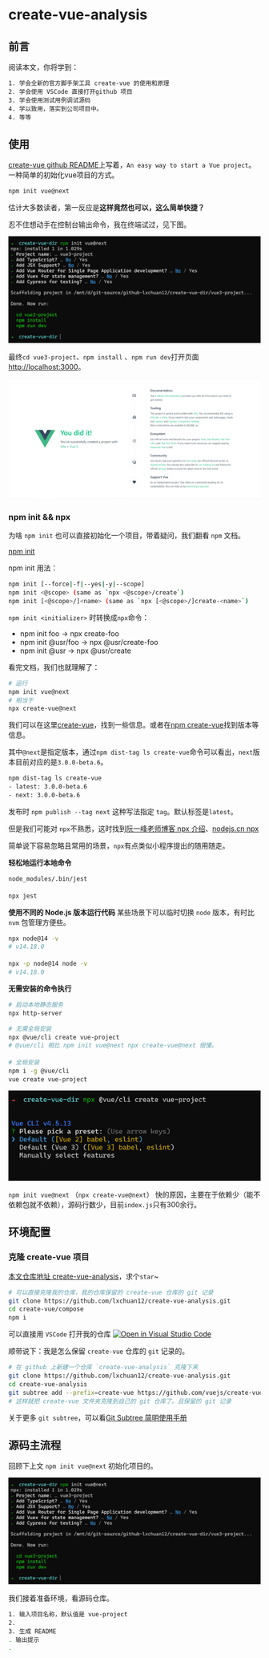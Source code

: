 # create-vue-analysis

## 前言

阅读本文，你将学到：

```bash
1. 学会全新的官方脚手架工具 create-vue 的使用和原理
2. 学会使用 VSCode 直接打开github 项目
3. 学会使用测试用例调试源码
4. 学以致用，落实到公司项目中。
4. 等等
```

## 使用

[create-vue github README](https://github.com/vuejs/create-vue)上写着，`An easy way to start a Vue project`。一种简单的初始化vue项目的方式。

```sh
npm init vue@next
```

估计大多数读者，第一反应是**这样竟然也可以，这么简单快捷？**

忍不住想动手在控制台输出命令，我在终端试过，见下图。

![npm init vue@next](./images/npm-init-vue@next.png)

最终`cd vue3-project`、`npm install` 、`npm run dev`打开页面[http://localhost:3000](http://localhost:3000)。

![初始化页面](./images/init-page.png)


### npm init && npx

为啥 `npm init` 也可以直接初始化一个项目，带着疑问，我们翻看 `npm` 文档。

[npm init](https://docs.npmjs.com/cli/v6/commands/npm-init)

npm init 用法：

```sh
npm init [--force|-f|--yes|-y|--scope]
npm init <@scope> (same as `npx <@scope>/create`)
npm init [<@scope>/]<name> (same as `npx [<@scope>/]create-<name>`)
```

`npm init <initializer>` 时转换成`npx`命令：

- npm init foo -> npx create-foo
- npm init @usr/foo -> npx @usr/create-foo
- npm init @usr -> npx @usr/create

看完文档，我们也就理解了：

```sh
# 运行
npm init vue@next
# 相当于
npx create-vue@next
```

我们可以在这里[create-vue](https://registry.npmjs.org/create-vue)，找到一些信息。或者在[npm create-vue](https://www.npmjs.com/package/create-vue)找到版本等信息。

其中`@next`是指定版本，通过`npm dist-tag ls create-vue`命令可以看出，`next`版本目前对应的是`3.0.0-beta.6`。

```sh
npm dist-tag ls create-vue
- latest: 3.0.0-beta.6
- next: 3.0.0-beta.6
```

发布时 `npm publish --tag next` 这种写法指定 `tag`。默认标签是`latest`。

但是我们可能对 `npx`不熟悉，这时找到[阮一峰老师博客 npx 介绍](http://www.ruanyifeng.com/blog/2019/02/npx.html)、[nodejs.cn npx](http://nodejs.cn/learn/the-npx-nodejs-package-runner)

简单说下容易忽略且常用的场景，`npx`有点类似小程序提出的随用随走。

**轻松地运行本地命令**

```sh
node_modules/.bin/jest

npx jest
```

**使用不同的 Node.js 版本运行代码**
某些场景下可以临时切换 `node` 版本，有时比 `nvm` 包管理方便些。

```sh
npx node@14 -v
# v14.18.0

npx -p node@14 node -v 
# v14.18.0
```

**无需安装的命令执行**

```sh
# 启动本地静态服务
npx http-server
```

```sh
# 无需全局安装
npx @vue/cli create vue-project
# @vue/cli 相比 npm init vue@next npx create-vue@next 很慢。

# 全局安装
npm i -g @vue/cli
vue create vue-project
```

![npx vue-cli](./images/npx-vue-cli.png)

`npm init vue@next` （`npx create-vue@next`） 快的原因，主要在于依赖少（能不依赖包就不依赖），源码行数少，目前`index.js`只有300余行。

## 环境配置

### 克隆 create-vue 项目

[本文仓库地址 create-vue-analysis](https://github.com/lxchuan12/create-vue-analysis.git)，求个`star`~

```bash
# 可以直接克隆我的仓库，我的仓库保留的 create-vue 仓库的 git 记录
git clone https://github.com/lxchuan12/create-vue-analysis.git
cd create-vue/compose
npm i
```

可以直接用 `VSCode` 打开我的仓库
[![Open in Visual Studio Code](https://open.vscode.dev/badges/open-in-vscode.svg)](https://open.vscode.dev/lxchuan12/create-vue-analysis)

顺带说下：我是怎么保留 `create-vue` 仓库的 `git` 记录的。

```bash
# 在 github 上新建一个仓库 `create-vue-analysis` 克隆下来
git clone https://github.com/lxchuan12/create-vue-analysis.git
cd create-vue-analysis
git subtree add --prefix=create-vue https://github.com/vuejs/create-vue.git main
# 这样就把 create-vue 文件夹克隆到自己的 git 仓库了。且保留的 git 记录
```

关于更多 `git subtree`，可以看[Git Subtree 简明使用手册](https://segmentfault.com/a/1190000003969060)

## 源码主流程


回顾下上文 `npm init vue@next` 初始化项目的。

![npm init vue@next](./images/npm-init-vue@next.png)

我们接着准备环境，看源码仓库。

```sh
1. 输入项目名称，默认值是 vue-project
2. 
3. 生成 README
. 输出提示
. 
```

